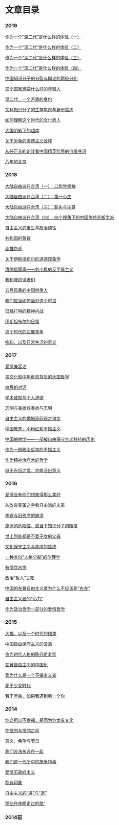 # 文章目录

<h3>2019</h3>

<a href="https://github.com/ChenChunCamus/article/blob/master/2019/作为一个“深二代”是什么样的体验（一）.md
" title = "1901">作为一个“深二代”是什么样的体验（一）</a> 

<a href="https://github.com/ChenChunCamus/article/blob/master/2019/作为一个“深二代”是什么样的体验（二）.md
" title = "1902">作为一个“深二代”是什么样的体验（二）</a> 

<a href="https://github.com/ChenChunCamus/article/blob/master/2019/作为一个“深二代”是什么样的体验（三）.md
" title = "1903">作为一个“深二代”是什么样的体验（三）</a> 

<a href="https://github.com/ChenChunCamus/article/blob/master/2019/作为一个“深二代”是什么样的体验（四）.md
" title = "1904">作为一个“深二代”是什么样的体验（四）</a> 

<a href="https://github.com/ChenChunCamus/article/blob/master/2019/中国知识分子的分裂与舆论的两极分化.md
" title = "1905">中国知识分子的分裂与舆论的两极分化</a> 

<a href="https://github.com/ChenChunCamus/article/blob/master/2019/这个国家想要什么样的年轻人.md
" title = "1906">这个国家想要什么样的年轻人</a> 

<a href="https://github.com/ChenChunCamus/article/blob/master/2019/深二代，一个矛盾的身份.md
" title = "1907">深二代，一个矛盾的身份</a> 

<a href="https://github.com/ChenChunCamus/article/blob/master/2019/文科知识分子的生存焦虑与身份焦虑.md
" title = "1908">文科知识分子的生存焦虑与身份焦虑</a> 

<a href="https://github.com/ChenChunCamus/article/blob/master/2019/如何理解这个时代的文化商人.md
" title = "1909">如何理解这个时代的文化商人</a> 

<a href="https://github.com/ChenChunCamus/article/blob/master/2019/大国阴影下的越南.md
" title = "1910">大国阴影下的越南</a> 

<a href="https://github.com/ChenChunCamus/article/blob/master/2019/关于米兔的康德主义诠释.md
" title = "1911">关于米兔的康德主义诠释</a> 

<a href="https://github.com/ChenChunCamus/article/blob/master/2019/从任正非的访谈看中国精英阶层的价值共识.md
" title = "1912">从任正非的访谈看中国精英阶层的价值共识</a> 


<a href="https://github.com/ChenChunCamus/article/blob/master/2019/八年的北京.md
" title = "1912">八年的北京</a> 

<h3>2018</h3>

<a href="https://github.com/ChenChunCamus/article/blob/master/2018/大陆自由派在台湾（一）：口炮党领袖.md
" title = "1801">大陆自由派在台湾（一）：口炮党领袖</a> 

<a href="https://github.com/ChenChunCamus/article/blob/master/2018/大陆自由派在台湾（二）：第一小生.md
" title = "1802">大陆自由派在台湾（二）：第一小生</a> 

<a href="https://github.com/ChenChunCamus/article/blob/master/2018/大陆自由派在台湾（三）：聪头与生哥.md
" title = "1803">大陆自由派在台湾（三）：聪头与生哥</a> 

<a href="https://github.com/ChenChunCamus/article/blob/master/2018/大陆自由派在台湾（四）：四个视角下的中国施特劳斯学派.md
" title = "1804">大陆自由派在台湾（四）：四个视角下的中国施特劳斯学派</a> 

<a href="https://github.com/ChenChunCamus/article/blob/master/2018/自由主义的重生与政治德性.md
" title = "1805">自由主义的重生与政治德性</a> 

<a href="https://github.com/ChenChunCamus/article/blob/master/2018/共和国的黄昏.md
" title = "1806">共和国的黄昏</a> 

<a href="https://github.com/ChenChunCamus/article/blob/master/2018/高雄杂感.md
" title = "1807">高雄杂感</a> 

<a href="https://github.com/ChenChunCamus/article/blob/master/2018/关于伊斯坦布尔的道德现象学.md
" title = "1808">关于伊斯坦布尔的道德现象学</a> 

<a href="https://github.com/ChenChunCamus/article/blob/master/2018/清除启蒙毒——刘小枫的反平等主义.md
" title = "1809">清除启蒙毒——刘小枫的反平等主义</a> 

<a href="https://github.com/ChenChunCamus/article/blob/master/2018/我和我的读者们.md
" title = "1810">我和我的读者们</a> 

<a href="https://github.com/ChenChunCamus/article/blob/master/2018/五月风暴的中国继承人.md
" title = "1811">五月风暴的中国继承人</a> 

<a href="https://github.com/ChenChunCamus/article/blob/master/2018/我们应当如何面对这个时世.md
" title = "1812">我们应当如何面对这个时世</a> 

<a href="https://github.com/ChenChunCamus/article/blob/master/2018/已经打响的精神内战.md
" title = "1813">已经打响的精神内战</a> 

<a href="https://github.com/ChenChunCamus/article/blob/master/2018/伊斯坦布尔的日常.md
" title = "1814">伊斯坦布尔的日常</a> 

<a href="https://github.com/ChenChunCamus/article/blob/master/2018/这个时代的左翼青年.md
" title = "1815">这个时代的左翼青年</a> 

<a href="https://github.com/ChenChunCamus/article/blob/master/2018/修和，以及日常生活的意义.md
" title = "1816">修和，以及日常生活的意义</a> 

<h3>2017</h3>

<a href="https://github.com/ChenChunCamus/article/tree/master/2017
" title = "1701">爱情兼容论</a> 

<a href="https://github.com/ChenChunCamus/article/blob/master/2017/丧文化和中年危机背后的大国哲学.md
" title = "1702">丧文化和中年危机背后的大国哲学</a> 

<a href="https://github.com/ChenChunCamus/article/blob/master/2017/血腥的对话.md
" title = "1703">血腥的对话</a>

<a href="https://github.com/ChenChunCamus/article/blob/master/2017/学术成就与个人道德.md
" title = "1704">学术成就与个人道德</a>

<a href="https://github.com/ChenChunCamus/article/blob/master/2017/志明与春娇救春娇与志明.md
" title = "1705">志明与春娇救春娇与志明</a>

<a href="https://github.com/ChenChunCamus/article/blob/master/2017/自由主义的婚姻家庭观之演变.md
" title = "1706">自由主义的婚姻家庭观之演变</a>

<a href="https://github.com/ChenChunCamus/article/blob/master/2017/中国教育，小粉红和不婚主义.md
" title = "1707">中国教育，小粉红和不婚主义</a>

<a href="https://github.com/ChenChunCamus/article/blob/master/2017/中国伯林学——一部被自由保守主义挟持的历史.md
" title = "1708">中国伯林学——一部被自由保守主义挟持的历史</a>

<a href="https://github.com/ChenChunCamus/article/blob/master/2017/作为一种政治哲学的不婚主义.md
" title = "1709">作为一种政治哲学的不婚主义</a>

<a href="https://github.com/ChenChunCamus/article/blob/master/2017/作为精神治疗术的哲学.md
" title = "1710">作为精神治疗术的哲学</a>

<a href="https://github.com/ChenChunCamus/article/blob/master/2017/纵无永恒之爱，亦能活出意义.md
" title = "1711">纵无永恒之爱，亦能活出意义</a>

<h3>2016</h3>

<a href="https://github.com/ChenChunCamus/article/blob/master/2016/爱情没有你们想象得那么美好.md
" title = "1601">爱情没有你们想象得那么美好</a> 

<a href="https://github.com/ChenChunCamus/article/blob/master/2016/从改良变革之争看自由派的未来.md
" title = "1602">从改良变革之争看自由派的未来</a>

<a href="https://github.com/ChenChunCamus/article/blob/master/2016/李安与旧秩序的崩溃.md
" title = "1603">李安与旧秩序的崩溃</a> 

<a href="https://github.com/ChenChunCamus/article/blob/master/2016/施派的危险性，或当下知识分子的限度.md
" title = "1604">施派的危险性，或当下知识分子的限度</a> 

<a href="https://github.com/ChenChunCamus/article/blob/master/2016/世上到处都是不爱子女的父母.md
" title = "1605">世上到处都是不爱子女的父母</a> 

<a href="https://github.com/ChenChunCamus/article/blob/master/2016/文化保守主义与秩序的焦虑.md
" title = "1606">文化保守主义与秩序的焦虑</a> 

<a href="https://github.com/ChenChunCamus/article/blob/master/2016/一种类似“人格分裂”的伦理学.md
" title = "1607">一种类似“人格分裂”的伦理学</a> 

<a href="https://github.com/ChenChunCamus/article/blob/master/2016/有情饮水饱.md
" title = "1608">有情饮水饱</a> 

<a href="https://github.com/ChenChunCamus/article/blob/master/2016/政治“哲人”甘阳.md
" title = "1609">政治“哲人”甘阳</a> 

<a href="https://github.com/ChenChunCamus/article/blob/master/2016/中国的左翼自由主义者为什么不应该是“白左”.md
" title = "1610">中国的左翼自由主义者为什么不应该是“白左”</a> 

<a href="https://github.com/ChenChunCamus/article/blob/master/2016/自由主义者的“心力”.md
" title = "1611">自由主义者的“心力”</a> 

<a href="https://github.com/ChenChunCamus/article/blob/master/2016/作为政治哲学一部分的爱情哲学.md
" title = "1612">作为政治哲学一部分的爱情哲学</a> 

<h3>2015</h3>

<a href="https://github.com/ChenChunCamus/article/blob/master/2015/大猫，以及一个时代的结束.md
" title = "1501">大猫，以及一个时代的结束</a>

<a href="https://github.com/ChenChunCamus/article/blob/master/2015/中国自由保守主义的没落.md
" title = "1502">中国自由保守主义的没落</a> 

<a href="https://github.com/ChenChunCamus/article/blob/master/2015/作为时代人格的陈冠希老师.md
" title = "1503">作为时代人格的陈冠希老师</a> 

<a href="https://github.com/ChenChunCamus/article/blob/master/2015/左翼自由主义的中国化.md
" title = "1504">左翼自由主义的中国化</a> 

<a href="https://github.com/ChenChunCamus/article/blob/master/2015/我为什么是一个不婚主义者.md
" title = "1505">我为什么是一个不婚主义者</a> 

<a href="https://github.com/ChenChunCamus/article/blob/master/2015/死于少女时代.md
" title = "1506">死于少女时代</a> 

<a href="https://github.com/ChenChunCamus/article/blob/master/2015/若干年后，如果我遇到另一个你.md
" title = "1507">若干年后，如果我遇到另一个你</a> 

<h3>2014</h3>
<a href="https://github.com/ChenChunCamus/article/blob/master/2014/你之所以不幸福，是因为你太有文化.md
" title = "1401">你之所以不幸福，是因为你太有文化</a> 

<a href="https://github.com/ChenChunCamus/article/blob/master/2014/在批判与怜悯之间.md
" title = "1403">在批判与怜悯之间</a> 

<a href="https://github.com/ChenChunCamus/article/blob/master/2014/意义、希望与节日.md
" title = "1404">意义、希望与节日</a> 

<a href="https://github.com/ChenChunCamus/article/blob/master/2014/我们没法永远在一起.md
" title = "1405">我们没法永远在一起</a> 

<a href="https://github.com/ChenChunCamus/article/blob/master/2014/我们这一代所中的施米特毒.md
" title = "1406">我们这一代所中的施米特毒</a> 

<a href="https://github.com/ChenChunCamus/article/blob/master/2014/爱情无政府主义.md
" title = "1407">爱情无政府主义</a> 

<a href="https://https://github.com/ChenChunCamus/article/blob/master/2014/犁典印象.md
" title = "1408">犁典印象</a> 

<a href="https://https://github.com/ChenChunCamus/article/blob/master/2014/自由主义的“进”与“退”.md
" title = "1409">自由主义的“进”与“退”</a> 

<a href="https://github.com/ChenChunCamus/article/blob/master/2014/那些在夜晚走过的路.md
" title = "1409">那些在夜晚走过的路”</a> 

<h3>2014前</h3>







